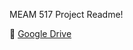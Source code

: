 MEAM 517 Project Readme!

:link: [Google Drive](https://drive.google.com/drive/folders/12vvI-4S0ICZvCfdP6TQElmgLZ1OQ7fW2?usp=sharing)

